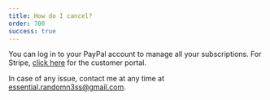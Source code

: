 ```yaml
---
title: How do I cancel?
order: 700
success: true
---
```


You can log in to your PayPal account to manage all your
subscriptions. For Stripe, [click here](https://billing.stripe.com/p/login/7sI9E470ibQt0A8dQQ) for the customer portal.

In case of any issue, contact me at any time at
<a href="mailto:essential.randomn3ss@gmail.com">essential.randomn3ss@gmail.com</a>.
